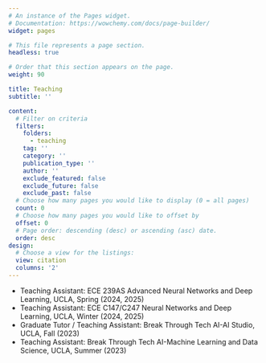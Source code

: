 ```yaml
---
# An instance of the Pages widget.
# Documentation: https://wowchemy.com/docs/page-builder/
widget: pages

# This file represents a page section.
headless: true

# Order that this section appears on the page.
weight: 90

title: Teaching
subtitle: ''

content:
  # Filter on criteria
  filters:
    folders:
      - teaching
    tag: ''
    category: ''
    publication_type: ''
    author: ''
    exclude_featured: false
    exclude_future: false
    exclude_past: false
  # Choose how many pages you would like to display (0 = all pages)
  count: 0
  # Choose how many pages you would like to offset by
  offset: 0
  # Page order: descending (desc) or ascending (asc) date.
  order: desc
design:
  # Choose a view for the listings:
  view: citation
  columns: '2'
---
```

- Teaching Assistant: ECE 239AS Advanced Neural Networks and Deep Learning, UCLA, Spring (2024, 2025)
- Teaching Assistant: ECE C147/C247 Neural Networks and Deep Learning, UCLA, Winter (2024, 2025)
- Graduate Tutor / Teaching Assistant: Break Through Tech AI-AI Studio, UCLA, Fall (2023)
- Teaching Assistant: Break Through Tech AI-Machine Learning and Data Science, UCLA, Summer (2023)
<!-- {{% callout note %}}
Quickly discover relevant content by [filtering publications](./publication/).
{{% /callout %}} -->
